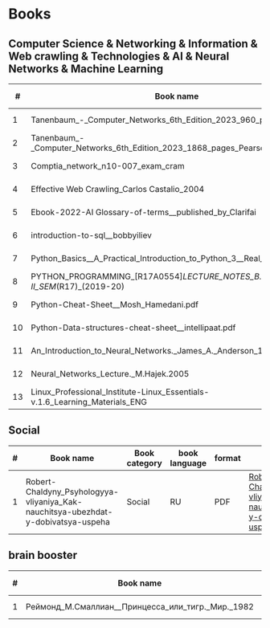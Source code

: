 # Books
## Computer Science & Networking & Information & Web crawling & Technologies & AI & Neural Networks & Machine Learning

|#| Book name |Book category |book language | format|link to the file| QR code|
| --------| -------- | -------- | ------- | -------- | ------- | -------- | 
| 1| Tanenbaum_-_Computer_Networks_6th_Edition_2023_960_pages_Pearson|Computer Science| RU |PDF|[Tanenbaum_-_Computer_Networks_6th_Edition_2023_960_pages_Pearson.pdf](https://github.com/ooge0/books/blob/master/content/Tanenbaum_-_Computer_Networks_6th_Edition_2023_960_pages_Pearson.pdf)| ![image](https://github.com/ooge0/books/assets/16800412/acd3186a-be05-4c27-9e0e-0e9f9950fc78)|
|2|Tanenbaum_-_Computer_Networks_6th_Edition_2023_1868_pages_Pearson|Computer Science|RU| fb2| [Tanenbaum_-_Computer_Networks_6th_Edition_2023_1868_pages_Pearson.fb2](https://github.com/ooge0/books/blob/master/content/Tanenbaum_-_Computer_Networks_6th_Edition_2023_1868_pages_Pearson.fb2)|![image](https://github.com/ooge0/books/assets/16800412/ec8a3784-7da5-4717-9aa6-c1e361e9baf9)|
|3|Comptia_network_n10-007_exam_cram|Networking|ENG|PDF|[Comptia_network_n10-007_exam_cram.pdf](https://github.com/ooge0/books/blob/master/content/Comptia_network_n10-007_exam_cram.pdf)|![image](https://github.com/ooge0/books/assets/16800412/d2ec6604-336b-4517-bac7-91cd627d745f)|
|4 |Effective Web Crawling_Carlos Castalio_2004|Web crawling|ENG|PDF| [Effective Web Crawling_Carlos Castalio_2004.pdf](https://github.com/ooge0/books/blob/master/content/Effective%20Web%20Crawling_Carlos%20Castalio_2004.pdf)|![image](https://github.com/ooge0/books/assets/16800412/cc498f50-fa6f-404d-bb12-575769ff6862)
|5| Ebook-2022-AI Glossary-of-terms__published_by_Clarifai|AI|ENG|PDF| [Ebook-2022-AI_Glossary-of-terms__published_by_Clarifai.pdf](https://github.com/ooge0/books/blob/master/content/Ebook-2022-AI_Glossary-of-terms__published_by_Clarifai.pdf) |![image](https://github.com/ooge0/books/assets/16800412/cf5825b4-e650-4520-b461-12a4f4bf3d2b)
|6| introduction-to-sql__bobbyiliev|Computer Science|ENG|PDF|[introduction-to-sql__bobbyiliev.pdf](https://github.com/ooge0/books/blob/master/content/introduction-to-sql__bobbyiliev.pdf)|![image](https://github.com/ooge0/books/assets/16800412/ec2b2695-e7fe-4aff-9d5a-6b63fbb4ca88)  |
|7| Python_Basics__A_Practical_Introduction_to_Python_3__Real_Python|Computer Science|ENG|PDF|[Python_Basics__A_Practical_Introduction_to_Python_3__Real_Python.pdf](https://github.com/ooge0/books/blob/master/content/Python_Basics__A_Practical_Introduction_to_Python_3__Real_Python.pdf)| ![image](https://github.com/ooge0/books/assets/16800412/7fe359f7-c0d7-472d-992d-7e65a92d9115)  
 |8| PYTHON_PROGRAMMING_[R17A0554]_LECTURE_NOTES_B.TECH_III_YEAR_–_II_SEM_(R17)_(2019-20)|Computer Science|ENG|PDF|[PYTHON_PROGRAMMING_[R17A0554]_LECTURE_NOTES_B.TECH_III_YEAR_–_II_SEM_(R17)_(2019-20).pdf](https://github.com/ooge0/books/blob/master/content/PYTHON_PROGRAMMING_%5BR17A0554%5D_LECTURE_NOTES_B.TECH_III_YEAR_%E2%80%93_II_SEM_(R17)_(2019-20).pdf)|![image](https://github.com/ooge0/books/assets/16800412/b6acde03-c909-46d1-99dd-e2b84cc6c8b3)
 |9| Python-Cheat-Sheet__Mosh_Hamedani.pdf|Computer Science|ENG|PDF| [Python-Cheat-Sheet__Mosh_Hamedani.pdf](https://github.com/ooge0/books/blob/master/content/Python-Cheat-Sheet__Mosh_Hamedani.pdf)|![image](https://github.com/ooge0/books/assets/16800412/a9032882-8bb9-4545-a73b-75ab468d411b)  
 |10| Python-Data-structures-cheat-sheet__intellipaat.pdf |Computer Science|ENG|PDF|[Python-Data-structures-cheat-sheet__intellipaat.pdf]( https://github.com/ooge0/books/blob/master/content/Python-Data-structures-cheat-sheet__intellipaat.pdf)|![image](https://github.com/ooge0/books/assets/16800412/4285cb34-0550-4330-ab57-6830ba4ca134)
 |11| An_Introduction_to_Neural_Networks._James_A._Anderson_1996|Neural_Networks|ENG|PDF|[An_Introduction_to_Neural_Networks._James_A._Anderson_1996.pdf](https://icedrive.net/s/tjfXNT1NB72YZiCZwGXz1XWRTkj1)|![image](https://github.com/ooge0/books/assets/16800412/a7afeda5-4025-4c6a-812f-f87cbe96e128)
 |12| Neural_Networks_Lecture._M.Hajek.2005| Neural Networks|ENG|PDF|[Neural_Networks_Lecture._M.Hajek.2005.pdf](https://github.com/ooge0/books/blob/master/content/Neural_Networks_Lecture._M.Hajek.2005.pdf)|![image](https://github.com/ooge0/books/assets/16800412/5b7cf878-8984-45a0-a988-72bf27cc2ef9)
|13| Linux_Professional_Institute-Linux_Essentials-v.1.6_Learning_Materials_ENG| Computer Science|ENG|PDF|[Linux_Professional_Institute-Linux_Essentials-v.1.6_Learning_Materials_ENG.pdf](https://github.com/ooge0/books/blob/master/content/LPI-Learning-Material-010-160-en.pdf)|![image](https://github.com/ooge0/books/assets/16800412/24bc4d91-1974-4f48-8cdd-4f9853fa9bba)


 

## Social
|#| Book name |Book category |book language |format|link to the file| QR code|
| --------| -------- | -------- | ------- | -------- | ------- | -------- | 
|1|Robert-Chaldyny_Psyhologyya-vliyaniya_Kak-nauchitsya-ubezhdat-y-dobivatsya-uspeha|Social|RU|PDF|[Robert-Chaldyny_Psyhologyya-vliyaniya_Kak-nauchitsya-ubezhdat-y-dobivatsya-uspeha.pdf](https://github.com/ooge0/books/blob/master/content/Robert-Chaldyny_Psyhologyya-vliyaniya_Kak-nauchitsya-ubezhdat-y-dobivatsya-uspeha.pdf)|![image](https://github.com/ooge0/books/assets/16800412/e36d5997-4864-4f8a-89dd-634985873c09)|


## brain booster

|#| Book name |Book category |book language |format|link to the file| QR code|
| --------| -------- | -------- | ------- | -------- | ------- | -------- | 
|1|Реймонд_М.Смаллиан__Принцесса_или_тигр._Мир._1982|Logic|RU|PDF|[Реймонд_М.Смаллиан__Принцесса_или_тигр._Мир._1982.pdf](https://github.com/ooge0/books/blob/master/content/Реймонд_М.Смаллиан__Принцесса_или_тигр._Мир._1982.pdf)|![image](https://github.com/ooge0/books/assets/16800412/d054df5d-008f-42da-8643-91ce56476271)
